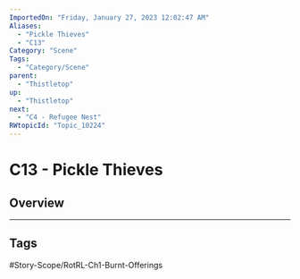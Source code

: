 ```yaml
---
ImportedOn: "Friday, January 27, 2023 12:02:47 AM"
Aliases:
  - "Pickle Thieves"
  - "C13"
Category: "Scene"
Tags:
  - "Category/Scene"
parent:
  - "Thistletop"
up:
  - "Thistletop"
next:
  - "C4 - Refugee Nest"
RWtopicId: "Topic_10224"
---
```

# C13 - Pickle Thieves
## Overview

---
## Tags
#Story-Scope/RotRL-Ch1-Burnt-Offerings

